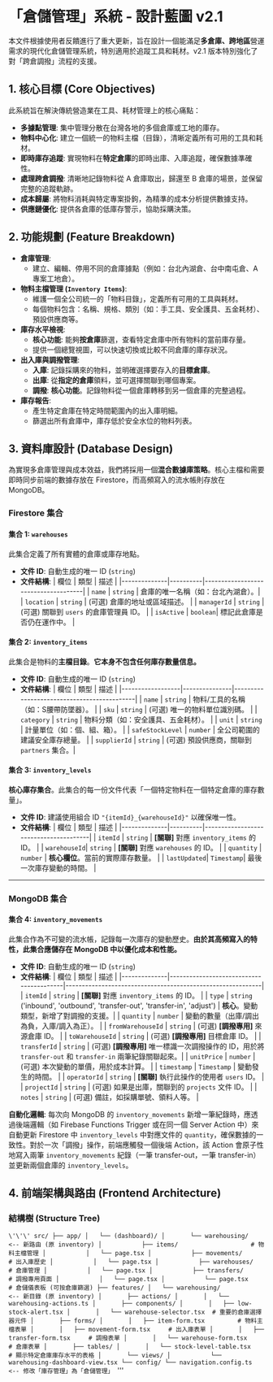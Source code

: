 
# 「倉儲管理」系統 - 設計藍圖 v2.1

本文件根據使用者反饋進行了重大更新，旨在設計一個能滿足**多倉庫、跨地區**營運需求的現代化倉儲管理系統，特別適用於追蹤工具和耗材。v2.1 版本特別強化了對「跨倉調撥」流程的支援。

## 1. 核心目標 (Core Objectives)

此系統旨在解決傳統營造業在工具、耗材管理上的核心痛點：
- **多據點管理**: 集中管理分散在台灣各地的多個倉庫或工地的庫存。
- **物料中心化**: 建立一個統一的物料主檔（目錄），清晰定義所有可用的工具和耗材。
- **即時庫存追蹤**: 實現物料在**特定倉庫**的即時出庫、入庫追蹤，確保數據準確性。
- **處理跨倉調撥**: 清晰地記錄物料從 A 倉庫取出，歸還至 B 倉庫的場景，並保留完整的追蹤軌跡。
- **成本歸屬**: 將物料消耗與特定專案掛鉤，為精準的成本分析提供數據支持。
- **供應鏈優化**: 提供各倉庫的低庫存警示，協助採購決策。

## 2. 功能規劃 (Feature Breakdown)

- **倉庫管理**:
  - 建立、編輯、停用不同的倉庫據點（例如：台北內湖倉、台中南屯倉、A專案工地倉）。
- **物料主檔管理 (`Inventory Items`)**:
  - 維護一個全公司統一的「物料目錄」，定義所有可用的工具與耗材。
  - 每個物料包含：名稱、規格、類別（如：手工具、安全護具、五金耗材）、預設供應商等。
- **庫存水平檢視**:
  - **核心功能**: 能夠**按倉庫**篩選，查看特定倉庫中所有物料的當前庫存量。
  - 提供一個總覽視圖，可以快速切換或比較不同倉庫的庫存狀況。
- **出入庫與調撥管理**:
  - **入庫**: 記錄採購來的物料，並明確選擇要存入的**目標倉庫**。
  - **出庫**: 從**指定的倉庫**領料，並可選擇關聯到哪個專案。
  - **調撥**: **核心功能**。記錄物料從一個倉庫轉移到另一個倉庫的完整過程。
- **庫存報告**:
  - 產生特定倉庫在特定時間範圍內的出入庫明細。
  - 篩選出所有倉庫中，庫存低於安全水位的物料列表。

## 3. 資料庫設計 (Database Design)

為實現多倉庫管理與成本效益，我們將採用一個**混合數據庫策略**。核心主檔和需要即時同步前端的數據存放在 Firestore，而高頻寫入的流水帳則存放在 MongoDB。

### Firestore 集合

#### 集合 1: `warehouses`
此集合定義了所有實體的倉庫或庫存地點。

- **文件 ID**: 自動生成的唯一 ID (`string`)
- **文件結構**:
| 欄位         | 類型     | 描述                                |
|--------------|----------|-------------------------------------|
| `name`       | `string` | 倉庫的唯一名稱（如：台北內湖倉）。|
| `location`   | `string` | (可選) 倉庫的地址或區域描述。       |
| `managerId`  | `string` | (可選) 關聯到 `users` 的倉庫管理員 ID。 |
| `isActive`   | `boolean`| 標記此倉庫是否仍在運作中。        |

#### 集合 2: `inventory_items`
此集合是物料的**主檔目錄**。**它本身不包含任何庫存數量信息。**

- **文件 ID**: 自動生成的唯一 ID (`string`)
- **文件結構**:
| 欄位             | 類型          | 描述                                       |
|------------------|---------------|--------------------------------------------|
| `name`           | `string`      | 物料/工具的名稱（如：S腰帶防墜器）。     |
| `sku`            | `string`      | (可選) 唯一的物料單位識別碼。              |
| `category`       | `string`      | 物料分類（如：安全護具、五金耗材）。     |
| `unit`           | `string`      | 計量單位（如：個、組、箱）。               |
| `safeStockLevel` | `number`      | 全公司範圍的建議安全庫存總量。           |
| `supplierId`     | `string`      | (可選) 預設供應商，關聯到 `partners` 集合。|

#### 集合 3: `inventory_levels`
**核心庫存集合**。此集合的每一份文件代表「一個特定物料在一個特定倉庫的庫存數量」。

- **文件 ID**: 建議使用組合 ID `"{itemId}_{warehouseId}"` 以確保唯一性。
- **文件結構**:
| 欄位         | 類型     | 描述                                  |
|--------------|----------|---------------------------------------|
| `itemId`     | `string` | **[關聯]** 對應 `inventory_items` 的 ID。 |
| `warehouseId`| `string` | **[關聯]** 對應 `warehouses` 的 ID。       |
| `quantity`   | `number` | **核心欄位**。當前的實際庫存數量。  |
| `lastUpdated`| `Timestamp`| 最後一次庫存變動的時間。            |

---

### MongoDB 集合

#### 集合 4: `inventory_movements`
此集合作為不可變的流水帳，記錄每一次庫存的變動歷史。**由於其高頻寫入的特性，此集合應儲存在 MongoDB 中以優化成本和性能。**

- **文件 ID**: 自動生成的唯一 ID (`string`)
- **文件結構**:
| 欄位         | 類型                                    | 描述                                                       |
|--------------|-----------------------------------------|------------------------------------------------------------|
| `itemId`     | `string`                                | **[關聯]** 對應 `inventory_items` 的 ID。              |
| `type`       | `string` ('inbound', 'outbound', 'transfer-out', 'transfer-in', 'adjust') | **核心**。變動類型，新增了對調撥的支援。|
| `quantity`   | `number`                                | 變動的數量（出庫/調出為負，入庫/調入為正）。                     |
| `fromWarehouseId` | `string`                           | (可選) **[調撥專用]** 來源倉庫 ID。                          |
| `toWarehouseId` | `string`                             | (可選) **[調撥專用]** 目標倉庫 ID。                          |
| `transferId` | `string`                                | (可選) **[調撥專用]** 唯一標識一次調撥操作的 ID，用於將 `transfer-out` 和 `transfer-in` 兩筆紀錄關聯起來。|
| `unitPrice`  | `number`                                | (可選) 本次變動的單價，用於成本計算。                    |
| `timestamp`  | `Timestamp`                             | 變動發生的時間。                                           |
| `operatorId` | `string`                                | **[關聯]** 執行此操作的使用者 `users` ID。            |
| `projectId`  | `string`                                | (可選) 如果是出庫，關聯到的 `projects` 文件 ID。 |
| `notes`      | `string`                                | (可選) 備註，如採購單號、領料人等。                        |

**自動化邏輯**: 每次向 MongoDB 的 `inventory_movements` 新增一筆紀錄時，應透過後端邏輯（如 Firebase Functions Trigger 或在同一個 Server Action 中）來自動更新 Firestore 中 `inventory_levels` 中對應文件的 `quantity`，確保數據的一致性。對於一次「調撥」操作，前端應觸發一個後端 Action，該 Action 會原子性地寫入兩筆 `inventory_movements` 紀錄（一筆 transfer-out，一筆 transfer-in）並更新兩個倉庫的 `inventory_levels`。

## 4. 前端架構與路由 (Frontend Architecture)

### 結構樹 (Structure Tree)
`\'\'\'
src/
├── app/
│   └── (dashboard)/
│       └── warehousing/              <-- 新路由 (原 inventory)
│           ├── items/                    # 物料主檔管理
│           │   └── page.tsx
│           ├── movements/                # 出入庫歷史
│           │   └── page.tsx
│           ├── warehouses/               # 倉庫管理
│           │   └── page.tsx
│           ├── transfers/                # 調撥專用頁面
│           │   └── page.tsx
│           └── page.tsx                  # 倉儲儀表板 (可按倉庫篩選)
├── features/
│   └── warehousing/                <-- 新目錄 (原 inventory)
│       ├── actions/
│       │   └── warehousing-actions.ts
│       ├── components/
│       │   ├── low-stock-alert.tsx
│       │   └── warehouse-selector.tsx  # 重要的倉庫選擇器元件
│       ├── forms/
│       │   ├── item-form.tsx         # 物料主檔表單
│       │   ├── movement-form.tsx     # 出入庫表單
│       │   ├── transfer-form.tsx     # 調撥表單
│       │   └── warehouse-form.tsx    # 倉庫表單
│       ├── tables/
│       │   └── stock-level-table.tsx   # 顯示特定倉庫庫存水平的表格
│       └── views/
│           └── warehousing-dashboard-view.tsx
└── config/
    └── navigation.config.ts              <-- 修改「庫存管理」為「倉儲管理」
`\'\'\'
